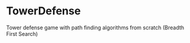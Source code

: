 # TowerDefense

Tower defense game with path finding algorithms from scratch (Breadth First Search)
